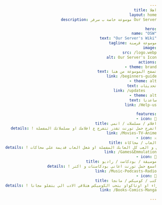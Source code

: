 ```yaml
---
title: اهلا
layout: home
description: موسوعة خاصة ب سرفر Our Server

hero:
  name: "OSW"
  text: "Our Server's Wiki"
  tagline: موسوعة قرصنة
  image:
    src: /logo.webp
    alt: Our Server's Icon
  actions:
    - theme: brand
      text: تصفح الموسوعة من هنا
      link: /beginners-guide
    - theme: alt
      text: تحديثات
      link: /updates     
    - theme: alt
      text: ساعدنا
      link: /Help-us

features:
  - icon: 🎥
    title: افلام / مسلسلات / انمي
    details: ! اتفرج حمل تورنت تقدر تتفرج ع افلامك او مسلسلاتك المفضلة
    link: /Movies-TV-Anime
  - icon: ⚔
    title: العاب / محاكاة
    details: ! حمل و العب كل العابك المفضلة او شغل العاب قديمة علي محاكات
    link: /Games&Emmulation
  - icon: 🥁
    title: موسيقة / بودكاست / راديو
    details: ! اسمع حمل تورنت اغاني بودكاستات و اكتر
    link: /Music-Podcasts-Radio
  - icon: 📔
    title: كتب / كوميكس / مانجا
    details: ! بتحب القراء او اوتاكواو بتحب الكوميكس هتلاقي الادب الي بتفلو مجانا
    link: /Books-Comics-Manga

---
```


<div dir="rtl">
  <style>
    :root {
      --vp-home-hero-name-color: transparent;
      --vp-home-hero-name-background: -webkit-linear-gradient(120deg, #bd34fe 30%, #41d1ff);

      --vp-home-hero-image-background-image: linear-gradient(-45deg, #bd34fe 50%, #47caff 50%);
      --vp-home-hero-image-filter: blur(44px);
    }

    @media (min-width: 640px) {
      :root {
        --vp-home-hero-image-filter: blur(56px);
      }
    }

    @media (min-width: 960px) {
      :root {
        --vp-home-hero-image-filter: blur(68px);
      }
    }

    /* Add RTL specific styles if needed */
    body {
      text-align: right;
    }

    /* Example for adjusting layout */
    .some-element {
      /* Example adjustments for RTL */
      margin-right: 0;
      margin-left: auto;
    }
  </style>
</div>